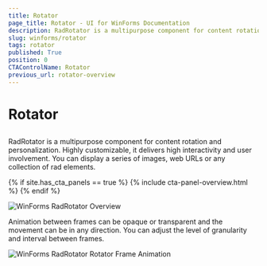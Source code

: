 ```yaml
---
title: Rotator
page_title: Rotator - UI for WinForms Documentation
description: RadRotator is a multipurpose component for content rotation and personalization. Highly customizable, it delivers high interactivity and user involvement.
slug: winforms/rotator
tags: rotator
published: True
position: 0
CTAControlName: Rotator
previous_url: rotator-overview
---
```


# Rotator

## 

RadRotator is a multipurpose component for content rotation and personalization. Highly customizable, it delivers high interactivity and user involvement. You can display a series of images, web URLs or any collection of rad elements.

{% if site.has_cta_panels == true %}
{% include cta-panel-overview.html %}
{% endif %}

![WinForms RadRotator Overview](images/rotator-overview001.png)

Animation between frames can be opaque or transparent and the movement can be in any direction. You can adjust the level of granularity and interval between frames.

![WinForms RadRotator Rotator Frame Animation](images/rotator-overview002.png)

